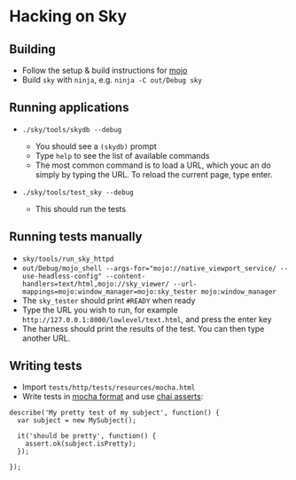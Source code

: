 Hacking on Sky
==============

Building
--------

* Follow the setup & build instructions for [mojo](https://github.com/domokit/mojo)
* Build ``sky`` with ``ninja``, e.g. ``ninja -C out/Debug sky``

Running applications
--------------------

* ``./sky/tools/skydb --debug``
  * You should see a ``(skydb)`` prompt
  * Type ``help`` to see the list of available commands
  * The most common command is to load a URL, which youc an do simply by typing
    the URL.  To reload the current page, type enter.

* ``./sky/tools/test_sky --debug``
  * This should run the tests

Running tests manually
----------------------------

 * ``sky/tools/run_sky_httpd``
 * ``out/Debug/mojo_shell --args-for="mojo://native_viewport_service/ --use-headless-config" --content-handlers=text/html,mojo://sky_viewer/ --url-mappings=mojo:window_manager=mojo:sky_tester mojo:window_manager``
 * The ``sky_tester`` should print ``#READY`` when ready
 * Type the URL you wish to run, for example ``http://127.0.0.1:8000/lowlevel/text.html``, and press the enter key
 * The harness should print the results of the test.  You can then type another URL.

Writing tests
-------------

* Import ``tests/http/tests/resources/mocha.html``
* Write tests in [mocha format](http://visionmedia.github.io/mocha/#getting-started) and use [chai asserts](http://chaijs.com/api/assert/):
```
describe('My pretty test of my subject', function() {
  var subject = new MySubject();

  it('should be pretty', function() {
    assert.ok(subject.isPretty);
  });

});
```
